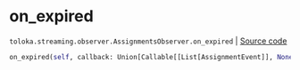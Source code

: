 # on_expired
`toloka.streaming.observer.AssignmentsObserver.on_expired` | [Source code](https://github.com/Toloka/toloka-kit/blob/v1.1.4/src/streaming/observer.py#L398)

```python
on_expired(self, callback: Union[Callable[[List[AssignmentEvent]], None], Callable[[List[AssignmentEvent]], Awaitable[None]]])
```

